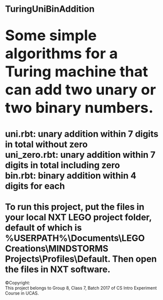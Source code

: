 # TuringUniBinAddition
<font size=36>Some simple algorithms for a Turing machine that can add two unary or two binary numbers.</font>
===

uni.rbt: unary addition within 7 digits in total without zero<br>
uni_zero.rbt: unary addition within 7 digits in total including zero<br>
bin.rbt: binary addition within 4 digits for each<br>
<br>
To run this project, put the files in your local NXT LEGO project folder, default of which is %USERPATH%\\Documents\\LEGO Creations\\MINDSTORMS Projects\\Profiles\\Default. Then open the files in NXT software.
===

&copy;Copyright:<br>
This project belongs to Group 8, Class 7, Batch 2017 of CS Intro Experiment Course in UCAS.<br>

